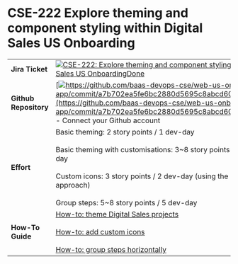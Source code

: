 # CSE-222 Explore theming and component styling within Digital Sales US Onboarding
|     |     |
| --- | --- |
| **Jira Ticket** | [![](https://backbase.atlassian.net/rest/api/2/universal_avatar/view/type/issuetype/avatar/17301?size=medium)CSE-222: Explore theming and component styling within Digital Sales US OnboardingDone](https://backbase.atlassian.net/browse/CSE-222) |
| **Github Repository** | [![](https://github.githubassets.com/favicon.ico)https://github.com/baas-devops-cse/web-us-onboarding-app/commit/a7b702ea5fe6bc2880d5695c8abcd60067b90c57](https://github.com/baas-devops-cse/web-us-onboarding-app/commit/a7b702ea5fe6bc2880d5695c8abcd60067b90c57) \- Connect your Github account |
| **Effort** | Basic theming: 2 story points / 1 dev-day<br><br>Basic theming with customisations: 3~8 story points / 2~5 dev-day<br><br>Custom icons: 3 story points / 2 dev-day (using the suggested approach)<br><br>Group steps: 5~8 story points / 5 dev-day |
| **How-To Guide** | [How-to: theme Digital Sales projects](https://backbase.atlassian.net/wiki/spaces/CSE/pages/3333161050)<br><br>[How-to: add custom icons](https://backbase.atlassian.net/wiki/spaces/CSE/pages/3331981784)<br><br>[How-to: group steps horizontally](https://backbase.atlassian.net/wiki/spaces/CSE/pages/3333685249) |